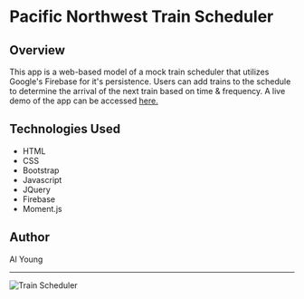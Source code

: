 # Pacific Northwest Train Scheduler

## Overview

This app is a web-based model of a mock train scheduler that utilizes Google's Firebase for it's persistence.  Users can add trains to the schedule to determine the arrival of the next train based on time & frequency. A live demo of the app can be accessed [here.](https://packleader206.github.io/Train-Scheduler/) 

## Technologies Used

- HTML
- CSS
- Bootstrap
- Javascript
- JQuery
- Firebase
- Moment.js

## Author

Al Young
<hr>

<img src="https://packleader206.github.io/Train-Scheduler/assets/images/trainSchedulerScreenshot.png" alt="Train Scheduler">
